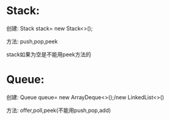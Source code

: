 # Stack:

创建: Stack<Integer> stack= new Stack<>();

方法: push,pop,peek

stack如果为空是不能用peek方法的

# Queue:

创建: Queue<Integer> queue= new ArrayDeque<>();/new LinkedList<>()

方法: offer,poll,peek(不能用push,pop,add)




